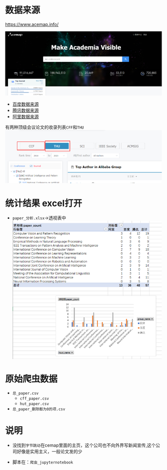 # 数据来源
https://www.acemap.info/

![主页](./res/1.png)

- [百度数据来源](https://www.acemap.info/aff/2100597028)	
- [腾讯数据来源](https://www.acemap.info/aff/2102136657)	
- [阿里数据来源](https://www.acemap.info/aff/2101566148)	

有两种顶级会议论文的收录列表`CFF`和`THU`
![两种顶级会议论文的收录列表](./res/2.png)

# 统计结果 excel打开
- `paper_分析.xlsx`->透视表中
![结果](./res/3.png)

# 原始爬虫数据
- `总_paper.csv`
    - `cff_paper.csv`
    - `hut_paper.csv`
- `总_paper_删除都为0的项.csv`

# 说明
- 没找到`字节跳动`在cemap里面的主页，这个公司也不向外界写新闻宣传,这个公司好像是实用主义，一般论文发的少

- 脚本在：`爬虫_jupyternotebook`



